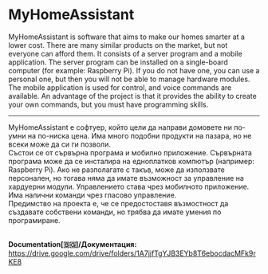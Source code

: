 # MyHomeAssistant
MyHomeAssistant is software that aims to make our homes smarter at a lower cost. There are many similar products on the market, but not everyone can afford them.
It consists of a server program and a mobile application. The server program can be installed on a single-board computer (for example: Raspberry Pi). If you do not have one, you can use a personal one, but then you will not be able to manage hardware modules. The mobile application is used for control, and voice commands are available.
An advantage of the project is that it provides the ability to create your own commands, but you must have programming skills.
<hr/>
MyHomeAssistant е софтуер, който цели да направи домовете ни по-умни на по-ниска цена. Има много подобни продукти на пазара, но не всеки може да си ги позволи.<br/>
Състои се от сървърна програма и мобилно приложение. Сървърната програма може да се инсталира на едноплатков компютър (например: Raspberry Pi). Ако не разполагате с такъв, може да използвате персонален, но тогава няма да имате възможност за управление на хардуерни модули. Управлението става чрез мобилното приложение. Има налични команди чрез гласово управление.<br/>
Предимство на проекта е, че се предостоставя възмостност да създавате собствени команди, но трябва да имате умения по програмиране.<br/><br/>

**Documentation[🇧🇬]/Документация:** https://drive.google.com/drive/folders/1A7jjfTgYJB3EYb8T6ebocdacMFk9rKE8
